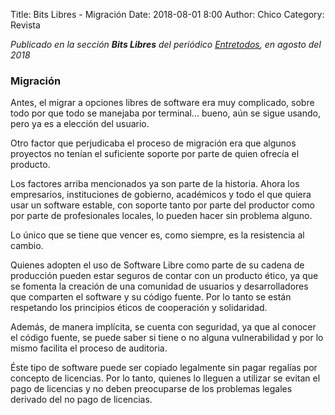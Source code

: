 Title: Bits Libres - Migración
Date: 2018-08-01 8:00
Author: Chico
Category: Revista

_Publicado en la sección **Bits Libres** del periódico [Entretodos](http://periodicoentretodos.mx/version-impresa/), en agosto del 2018_

<!-- break -->

### Migración

Antes, el migrar a opciones libres de software era muy complicado, sobre todo por que todo se manejaba por terminal... bueno, aún se sigue usando, pero ya es a elección del usuario.

Otro factor que perjudicaba el proceso de migración era que algunos proyectos no tenían el suficiente soporte por parte de quien ofrecía el producto.

Los factores arriba mencionados ya son parte de la historia. Ahora los empresarios, instituciones de gobierno, académicos y todo el que quiera usar un software estable, con soporte tanto por parte del productor como por parte de profesionales locales, lo pueden hacer sin problema alguno.

Lo único que se tiene que vencer es, como siempre, es la resistencia al cambio.

Quienes adopten el uso de Software Libre como parte de su cadena de producción pueden estar seguros   de contar con un producto ético, ya que se fomenta la creación de una comunidad de usuarios y desarrolladores que comparten el software y su código fuente. Por lo tanto se están respetando los principios éticos de cooperación y solidaridad.

Además, de manera implícita, se cuenta con seguridad, ya que al conocer el código fuente, se puede saber si tiene o no alguna vulnerabilidad y por lo mismo facilita el proceso de auditoria.

Éste tipo de software puede ser copiado legalmente sin pagar regalías por concepto de licencias. Por
lo tanto, quienes lo lleguen a utilizar se evitan el pago de licencias y no deben preocuparse de los problemas legales derivado del no pago de licencias.

